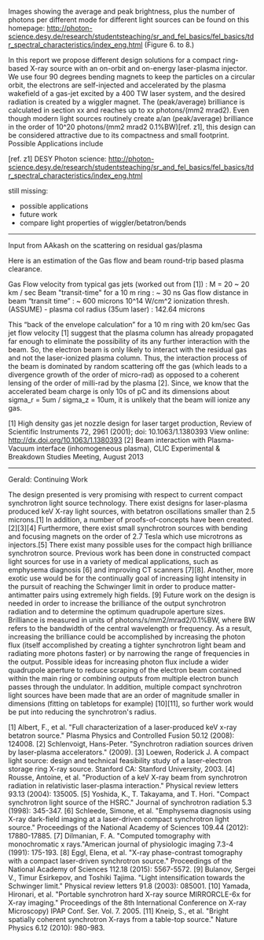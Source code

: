 Images showing the average and peak brightness, plus the number of photons per different mode for different light sources can be found on this homepage:
http://photon-science.desy.de/research/studentsteaching/sr_and_fel_basics/fel_basics/tdr_spectral_characteristics/index_eng.html
(Figure 6. to 8.)


In this report we propose different design solutions for a compact ring-based X-ray source with an on-orbit and on-energy laser-plasma injector. We use four 90 degrees bending magnets to keep the particles on a circular orbit, the electrons are self-injected and accelerated by the plasma wakefield of a gas-jet excited by a 400 TW laser system, and the desired radiation is created by a wiggler magnet. The (peak/average) brilliance is calculated in section xx and reaches up to xx photons/(mm2 mrad2). Even though modern light sources routinely create a/an (peak/average) brilliance in the order of 10^20 photons/(mm2 mrad2 0.1%BW)[ref. z1], this design can be considered attractive due to its compactness and small footprint. Possible Applications include

[ref. z1] DESY Photon science: http://photon-science.desy.de/research/studentsteaching/sr_and_fel_basics/fel_basics/tdr_spectral_characteristics/index_eng.html

still missing:
- possible applications
- future work
- compare light properties of wiggler/betatron/bends


---------------------------------------------------
Input from AAkash on the scattering on residual gas/plasma

Here is an estimation of the Gas flow and beam round-trip based plasma clearance.

Gas Flow velocity from typical gas jets (worked out from [1])
:  M = 20 ~ 20 km / sec
Beam "transit-time" for a 10 m ring
:  ~ 30 ns
Gas flow distance in beam “transit time” 
:  ~ 600 microns
10^14 W/cm^2 ionization thresh. (ASSUME) - plasma col radius (35um laser)
:  142.64 microns  
 
This “back of the envelope calculation” for a 10 m ring with 20 km/sec Gas jet flow velocity [1] suggest that the plasma column has already propagated far enough to eliminate the possibility of its any further interaction with the beam.
So, the electron beam is only likely to interact with the residual gas and not the laser-ionized plasma column.
Thus, the interaction process of the beam is dominated by random scattering off the gas (which leads to a divergence growth of the order of micro-rad) as opposed to a coherent lensing of the order of milli-rad by the plasma [2].
Since, we know that the accelerated beam charge is only 10s of pC and its dimensions about sigma_r = 5um / sigma_z = 10um, it is unlikely that the beam will ionize any gas.

[1] High density gas jet nozzle design for laser target production, Review of Scientific Instruments 72, 2961 (2001); doi: 10.1063/1.1380393 View online: http://dx.doi.org/10.1063/1.1380393
[2] Beam interaction with Plasma-Vacuum interface (inhomogeneous plasma), CLIC Experimental & Breakdown Studies Meeting, August 2013 

 ------------------------
 Gerald:
 Continuing Work

The design presented is very promising with respect to current compact synchrotron light source technology. There exist designs for laser-plasma produced keV X-ray light sources, with betatron oscillations smaller than 2.5 microns.[1] In addition, a number of proofs-of-concepts have been created.[2][3][4] Furthermore, there exist small synchrotron sources with bending and focusing magnets on the order of 2.7 Tesla which use microtrons as injectors.[5]
There exist many possible uses for the compact high brilliance synchrotron source. Previous work has been done in constructed compact light sources for use in a variety of medical applications, such as emphysema diagnosis [6] and improving CT scanners [7][8]. Another, more exotic use would be for the continually goal of increasing light intensity in the pursuit of reaching the Schwinger limit in order to produce matter-antimatter pairs using extremely high fields. [9]
Future work on the design is needed in order to increase the brilliance of the output synchrotron radiation and to determine the optimum quadrupole aperture sizes. Brilliance is measured in units of  photons/s/mm2/mrad2/0.1%BW, where BW refers to the bandwidth of the central wavelength or frequency. As a result, increasing the brilliance could be accomplished by increasing the photon flux   (itself accomplished by creating a tighter synchrotron light beam and radiating more photons faster) or by narrowing the range of frequencies in the output. Possible ideas for increasing photon flux include a wider quadrupole aperture to reduce scraping of the electron beam contained within the main ring or combining outputs from multiple electron bunch passes through the undulator. In addition, multiple compact synchrotron light sources have been made that are an order of magnitude smaller in dimensions (fitting on tabletops for example) [10][11], so further work would be put into reducing the synchrotron's radius.

[1] Albert, F., et al. "Full characterization of a laser-produced keV x-ray betatron source." Plasma Physics and Controlled Fusion 50.12 (2008): 124008.
[2] Schlenvoigt, Hans-Peter. "Synchrotron radiation sources driven by laser-plasma accelerators." (2009).
[3] Loewen, Roderick J. A compact light source: design and technical feasibility study of a laser-electron storage ring X-ray source. Stanford CA: Stanford University, 2003.
[4] Rousse, Antoine, et al. "Production of a keV X-ray beam from synchrotron radiation in relativistic laser-plasma interaction." Physical review letters 93.13 (2004): 135005.
[5] Yoshida, K., T. Takayama, and T. Hori. "Compact synchrotron light source of the HSRC." Journal of synchrotron radiation 5.3 (1998): 345-347.
[6] Schleede, Simone, et al. "Emphysema diagnosis using X-ray dark-field imaging at a laser-driven compact synchrotron light source." Proceedings of the National Academy of Sciences 109.44 (2012): 17880-17885.
[7] Dilmanian, F. A. "Computed tomography with monochromatic x rays."American journal of physiologic imaging 7.3-4 (1991): 175-193.
[8] Eggl, Elena, et al. "X-ray phase-contrast tomography with a compact laser-driven synchrotron source." Proceedings of the National Academy of Sciences 112.18 (2015): 5567-5572.
[9] Bulanov, Sergei V., Timur Esirkepov, and Toshiki Tajima. "Light intensification towards the Schwinger limit." Physical review letters 91.8 (2003): 085001.
[10] Yamada, Hironari, et al. "Portable synchrotron hard X-ray source MIRRORCLE-6x for X-ray imaging." Proceedings of the 8th International Conference on X-ray Microscopy) IPAP Conf. Ser. Vol. 7. 2005.
[11] Kneip, S., et al. "Bright spatially coherent synchrotron X-rays from a table-top source." Nature Physics 6.12 (2010): 980-983.

